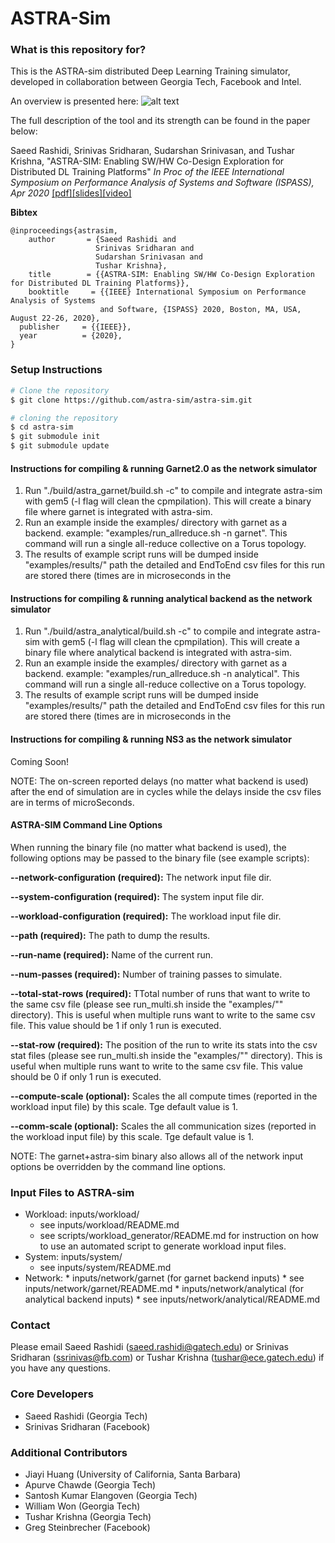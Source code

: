 # ASTRA-Sim #

### What is this repository for? ###
This is the ASTRA-sim distributed Deep Learning Training simulator, developed in collaboration between Georgia Tech, Facebook and Intel.

An overview is presented here:
![alt text](https://github.com/astra-sim/astra-sim/blob/master/docs/images/astrasim_overview_codesign.png)

The full description of the tool and its strength can be found in the paper below:

Saeed Rashidi, Srinivas Sridharan, Sudarshan Srinivasan, and Tushar Krishna,
"ASTRA-SIM: Enabling SW/HW Co-Design Exploration for Distributed DL Training Platforms"
*In Proc of the IEEE International Symposium on Performance Analysis of Systems and Software (ISPASS), Apr 2020*
[[pdf]](https://sites.gatech.edu/ece-synergy/files/2020/08/astrasim_ispass2020.pdf)[[slides]](https://cpb-us-w2.wpmucdn.com/sites.gatech.edu/dist/c/332/files/2020/08/ISPASS2020-ASTRA-SIM_talk.pdf)[[video]](https://www.youtube.com/watch?v=S-HE9yBv8_I&list=PLHJB2bhmgB7crXM7wBKIDi7OEa0UTZtrR&index=10)

**Bibtex**

    @inproceedings{astrasim,
        author       = {Saeed Rashidi and
                       Srinivas Sridharan and
                       Sudarshan Srinivasan and
                       Tushar Krishna},
        title        = {{ASTRA-SIM: Enabling SW/HW Co-Design Exploration for Distributed DL Training Platforms}},
        booktitle     = {{IEEE} International Symposium on Performance Analysis of Systems
                        and Software, {ISPASS} 2020, Boston, MA, USA, August 22-26, 2020},
      publisher     = {{IEEE}},
      year          = {2020},
    }


### Setup Instructions ###

```bash
# Clone the repository
$ git clone https://github.com/astra-sim/astra-sim.git

# cloning the repository
$ cd astra-sim
$ git submodule init
$ git submodule update
```

#### Instructions for compiling & running Garnet2.0 as the network simulator
1. Run "./build/astra_garnet/build.sh -c" to compile and integrate astra-sim with gem5 (-l flag will clean the cpmpilation). This will create a binary file where garnet is integrated with astra-sim.
2. Run an example inside the examples/ directory with garnet as a backend. example: "examples/run_allreduce.sh -n garnet". This command will run a single all-reduce collective on a Torus topology. 
3. The results of example script runs will be dumped inside "examples/results/" path the detailed and EndToEnd csv files for this run are stored there (times are in microseconds in the 



#### Instructions for compiling & running analytical backend as the network simulator
1. Run "./build/astra_analytical/build.sh -c" to compile and integrate astra-sim with gem5 (-l flag will clean the cpmpilation). This will create a binary file where analytical backend is integrated with astra-sim.
2. Run an example inside the examples/ directory with garnet as a backend. example: "examples/run_allreduce.sh -n analytical". This command will run a single all-reduce collective on a Torus topology. 
3. The results of example script runs will be dumped inside "examples/results/" path the detailed and EndToEnd csv files for this run are stored there (times are in microseconds in the 

#### Instructions for compiling & running NS3 as the network simulator
Coming Soon!

NOTE: The on-screen reported delays (no matter what backend is used) after the end of simulation are in cycles while the delays inside the csv files are in terms of microSeconds.

#### ASTRA-SIM Command Line Options
When running the binary file (no matter what backend is used), the following options may be passed to the binary file (see example scripts):

**--network-configuration (required):** The network input file dir.

**--system-configuration  (required):** The system input file dir.

**--workload-configuration (required):** The workload input file dir.

**--path (required):** The path to dump the results.

**--run-name  (required):** Name of the current run.

**--num-passes  (required):** Number of training passes to simulate.

**--total-stat-rows (required):** TTotal number of runs that want to write to the same csv file (please see run_multi.sh inside the "examples/"" directory). This is useful when multiple runs want to write to the same csv file. This value should be 1 if only 1 run is executed. 

**--stat-row  (required):** The position of the run to write its stats into the csv stat files (please see run_multi.sh inside the "examples/"" directory). This is useful when multiple runs want to write to the same csv file. This value should be 0 if only 1 run is executed.

**--compute-scale (optional):** Scales the all compute times (reported in the workload input file) by this scale. Tge default value is 1.

**--comm-scale  (optional):** Scales the all communication sizes (reported in the workload input file) by this scale. Tge default value is 1.

NOTE: The garnet+astra-sim binary also allows all of the network input options be overridden by the command line options. 

### Input Files to ASTRA-sim ###

* Workload: inputs/workload/
   * see inputs/workload/README.md
   * see scripts/workload_generator/README.md for instruction on how to use an automated script to generate workload input files.
* System: inputs/system/
   * see inputs/system/README.md
* Network: 
        * inputs/network/garnet (for garnet backend inputs)
          * see inputs/network/garnet/README.md
        * inputs/network/analytical (for analytical backend inputs)
          * see inputs/network/analytical/README.md
    

### Contact ###
Please email Saeed Rashidi (saeed.rashidi@gatech.edu) or Srinivas Sridharan (ssrinivas@fb.com) or Tushar Krishna (tushar@ece.gatech.edu) if you have any questions.

### Core Developers ###
* Saeed Rashidi (Georgia Tech)
* Srinivas Sridharan (Facebook)

### Additional Contributors ###
* Jiayi Huang (University of California, Santa Barbara)
* Apurve Chawde (Georgia Tech)
* Santosh Kumar Elangoven (Georgia Tech)
* William Won (Georgia Tech)
* Tushar Krishna (Georgia Tech)
* Greg Steinbrecher (Facebook)
